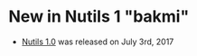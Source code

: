 # New in Nutils 1 "bakmi"

- [Nutils 1.0](https://github.com/evalf/nutils/releases/tag/v1.0) was released on July 3rd, 2017
